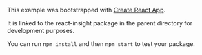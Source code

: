 This example was bootstrapped with [Create React App](https://github.com/facebook/create-react-app).

It is linked to the react-insight package in the parent directory for development purposes.

You can run `npm install` and then `npm start` to test your package.

